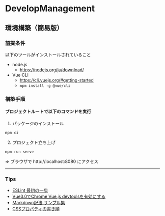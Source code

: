 # DevelopManagement

## 環境構築（簡易版）
### 前提条件　

以下のツールがインストールされていること
- node.js
  - https://nodejs.org/ja/download/
- Vue CLI
  - https://cli.vuejs.org/#getting-started
  - `npm install -g @vue/cli`


### 構築手順
#### プロジェクトルートで以下のコマンドを実行
1. パッケージのインストール
```
npm ci
```
2. プロジェクト立ち上げ
```
npm run serve
```
⇒ ブラウザで http://localhost:8080 にアクセス

---
### Tips
- [ESLint 最初の一歩](https://qiita.com/mysticatea/items/f523dab04a25f617c87d)
- [Vue3.0でChrome Vue.js devtoolsを有効にする](https://qiita.com/yosaprog/items/b1305b3e607272e70958)
- [Markdown記法 サンプル集](https://qiita.com/tbpgr/items/989c6badefff69377da7)
- [CSSプロパティの書き順](https://zenn.dev/web_tips/articles/f1167f4314dcb3)
